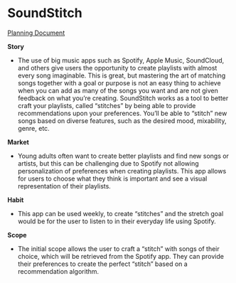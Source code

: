 # SoundStitch

[Planning Document](https://docs.google.com/document/d/1u82hdJBSSZGcIiLbKkvarjJCi2LfERA8GS2ZqvWjtKg/edit?usp=sharing)

**Story**
- The use of big music apps such as Spotify, Apple Music, SoundCloud, and others give users the opportunity to create playlists with almost every song imaginable. This is great, but mastering the art of matching songs together with a goal or purpose is not an easy thing to achieve when  you can add as many of the songs you want and are not given feedback on what you’re creating.
SoundStitch works as a tool to better craft your playlists, called “stitches” by being able to provide recommendations  upon your preferences. You’ll be able to “stitch” new songs based on diverse features, such as the desired mood, mixability,  genre, etc.

**Market**
- Young adults often want to create better playlists and find new songs or artists, but this can be challenging due to Spotify not allowing personalization of preferences when creating playlists. This app allows for users to choose what they think is important and see a visual representation of their playlists.  

**Habit** 
- This app can be used weekly, to create “stitches” and the stretch goal would be for the user to listen to in their everyday life using Spotify.

**Scope**
- The initial scope allows the user to craft a “stitch” with songs of their choice, which will be retrieved from the Spotify app. They can provide their preferences to create the perfect “stitch” based on a recommendation algorithm. 

